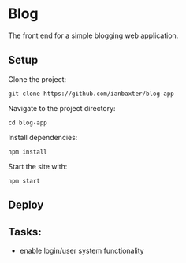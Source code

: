 # Blog

The front end for a simple blogging web application.

## Setup

Clone the project: 
```
git clone https://github.com/ianbaxter/blog-app
```


Navigate to the project directory:
```
cd blog-app
```

Install dependencies:
```
npm install
```

Start the site with:
```
npm start
```

## Deploy




## Tasks:

  - enable login/user system functionality
